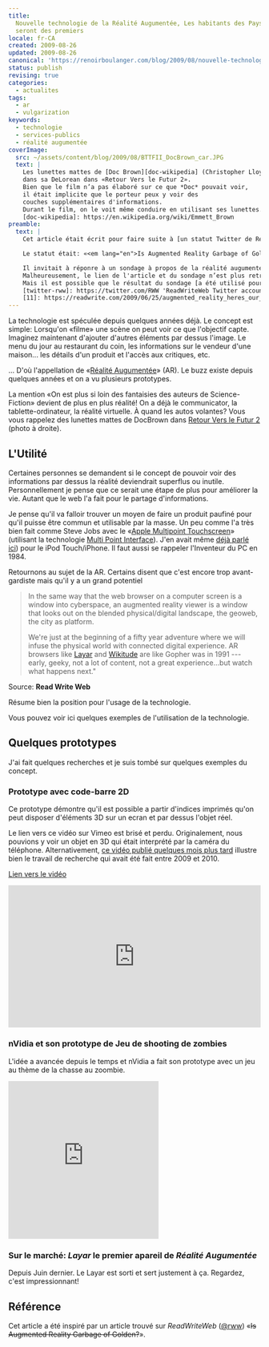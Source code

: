```yaml
---
title:
  Nouvelle technologie de la Réalité Augumentée, Les habitants des Pays Bas
  seront des premiers
locale: fr-CA
created: 2009-08-26
updated: 2009-08-26
canonical: 'https://renoirboulanger.com/blog/2009/08/nouvelle-technologie-de-la-realite-augumentee-les-habitants-des-pays-bas-seront-des-premiers/'
status: publish
revising: true
categories:
  - actualites
tags:
  - ar
  - vulgarization
keywords:
  - technologie
  - services-publics
  - réalité augumentée
coverImage:
  src: ~/assets/content/blog/2009/08/BTTFII_DocBrown_car.JPG
  text: |
    Les lunettes mattes de [Doc Brown][doc-wikipedia] (Christopher Lloyd)
    dans sa DeLorean dans «Retour Vers le Futur 2».
    Bien que le film n’a pas élaboré sur ce que *Doc* pouvait voir,
    il était implicite que le porteur peux y voir des
    couches supplémentaires d'informations.
    Durant le film, on le voit même conduire en utilisant ses lunettes.
    [doc-wikipedia]: https://en.wikipedia.org/wiki/Emmett_Brown
preamble:
  text: |
    Cet article était écrit pour faire suite à [un statut Twitter de ReadWriteWeb][twitter-rww], publié en Août 2009. (lien vers le statut n'était pas inclus dans cet article).

    Le statut était: «<em lang="en">Is Augmented Reality Garbage of Golden?</em>»

    Il invitait à réponre à un sondage à propos de la réalité augumentée, si c'est une mode passagère («<span lang="en">Garbage</span>») ou s'il y a un potentiel («<span lang="en">Golden</span>»).
    Malheureusement, le lien de l'article et du sondage n’est plus retrouvable.
    Mais il est possible que le résultat du sondage [a été utilisé pour cet article][11].
    [twitter-rww]: https://twitter.com/RWW 'ReadWriteWeb Twitter account'
    [11]: https://readwrite.com/2009/06/25/augmented_reality_heres_our_wishlist_of_apps_whats/ 'Augmented Reality: Here’s Our Wishlist of Apps, What’s On Yours?'
---
```


La technologie est spéculée depuis quelques années déjà. Le concept est simple:
Lorsqu'on «filme» une scène on peut voir ce que l'objectif capte. Imaginez
maintenant d'ajouter d'autres éléments par dessus l'image. Le menu du jour au
restaurant du coin, les informations sur le vendeur d'une maison... les détails
d'un produit et l'accès aux critiques, etc.

... D'où l'appellation de «[Réalité Augumentée][1]» (AR). Le buzz existe depuis
quelques années et on a vu plusieurs prototypes.

La mention «On est plus si loin des fantaisies des auteurs de Science-Fiction»
devient de plus en plus réalité! On a déjà le communicator, la
tablette-ordinateur, la réalité virtuelle. À quand les autos volantes? Vous vous
rappelez des lunettes mattes de DocBrown dans [Retour Vers le Futur 2][2] (photo
à droite).

## L'Utilité

Certaines personnes se demandent si le concept de pouvoir voir des informations
par dessus la réalité deviendrait superflus ou inutile. Personnellement je pense
que ce serait une étape de plus pour améliorer la vie. Autant que le web l'a
fait pour le partage d'informations.

Je pense qu'il va falloir trouver un moyen de faire un produit paufiné pour
qu'il puisse être commun et utilisable par la masse. Un peu comme l'a très bien
fait comme Steve Jobs avec le «[Apple Multipoint Touchscreen][3]» (utilisant la
technologie [Multi Point Interface][4]). J'en avait même [déjà parlé ici][5])
pour le iPod Touch/iPhone. Il faut aussi se rappeler l'Inventeur du PC en 1984\.

Retournons au sujet de la AR. Certains disent que c'est encore trop
avant-gardiste mais qu'il y a un grand potentiel

> In the same way that the web browser on a computer screen is a window into
> cyberspace, an augmented reality viewer is a window that looks out on the
> blended physical/digital landscape, the geoweb, the city as platform.
>
> We're just at the beginning of a fifty year adventure where we will infuse the
> physical world with connected digital experience. AR browsers like [Layar][6]
> and [Wikitude][7] are like Gopher was in 1991 --- early, geeky, not a lot of
> content, not a great experience...but watch what happens next."

Source: **Read Write Web**

Résume bien la position pour l'usage de la technologie.

Vous pouvez voir ici quelques exemples de l'utilisation de la technologie.

## Quelques prototypes

J'ai fait quelques recherches et je suis tombé sur quelques exemples du concept.

### Prototype avec code-barre 2D

Ce prototype démontre qu'il est possible a partir d'indices imprimés qu'on peut
disposer d'éléments 3D sur un ecran et par dessus l'objet réel.

<!-- #XXX from app-alert-box to rb-notice-box -->
<app-alert-box alert-type="warn" title="Lien perdu">

Le lien vers ce vidéo sur Vimeo est brisé et perdu. Originalement, nous pouvions
y voir un objet en 3D qui était interprété par la caméra du téléphone.
Alternativement, [ce vidéo publié quelques mois plus tard][xc863i] illustre bien
le travail de recherche qui avait été fait entre 2009 et 2010.

</app-alert-box>

<app-image src="~/assets/content/blog/2009/08/dailymotion-xc863i.png" figcaption="Une nouvelle expérience 3D de réalité augmentée conçue et réalisée par Dassault Systèmes. Transformez votre paquet de Chocapic ou de Nesquik en jeu vidéo 3D. [Pour jouer] branchez votre webcam. Disponible partout en France début Novembre 2009.">

[Lien vers le vidéo][xc863i]

</app-image>

<div style="position:relative;padding-bottom:56.25%;height:0;overflow:hidden;"> <iframe style="width:100%;height:100%;position:absolute;left:0px;top:0px;overflow:hidden" frameborder="0" type="text/html" src="https://www.dailymotion.com/embed/video/xc863i" width="100%" height="100%" allowfullscreen > </iframe> </div>

[xc863i]:
  https://www.dailymotion.com/video/xc863i
  'Expérience de Réalité augmentée par Dassault Systèmes'

### nVidia et son prototype de Jeu de shooting de zombies

L'idée a avancée depuis le temps et nVidia a fait son prototype avec un jeu au
thème de la chasse au zoombie.

<iframe height="315" src="https://www.youtube.com/embed/cNu4CluFOcw" frameborder="0" allow="accelerometer; autoplay; clipboard-write; encrypted-media; gyroscope; picture-in-picture" allowfullscreen></iframe>

### Sur le marché: _Layar_ le premier apareil de _Réalité Augumentée_

Depuis Juin dernier. Le Layar est sorti et sert justement à ça. Regardez, c'est
impressionnant!

## Référence

Cet article a été inspiré par un article trouvé sur _ReadWriteWeb_ ([@rww][10])
«~~Is Augmented Reality Garbage of Golden?~~».

[1]: https://fr.wikipedia.org/wiki/R%C3%A9alit%C3%A9_augment%C3%A9e
[2]: https://fr.wikipedia.org/wiki/Retour_vers_le_futur
[3]: http://hrmpf.com/wordpress/48/new-apple-patents/
[4]: https://en.wikipedia.org/wiki/Multi_Point_Interface
[5]: http://renoirboulanger.com/blog/2007/01/le-futur-du-pc/
[6]: http://layar.eu/
[7]: http://www.wikitude.org/
[8]: https://www.dailymotion.com/swf/x4cwdb_realite-augmentee_tech
[9]: https://www.dailymotion.com/shadows_44
[10]: https://twitter.com/RWW
